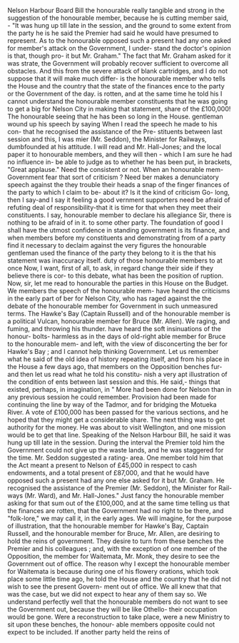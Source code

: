 Nelson Harbour Board Bill the honourable really tangible and strong in the suggestion of the honourable member, because he is cutting member said, - "It was hung up till late in the session, and the ground to some extent from the party he is he said the Premier had said he would have presumed to represent. As to the honourable opposed such a present had any one asked for member's attack on the Government, I under- stand the doctor's opinion is that, though pro- it but Mr. Graham." The fact that Mr. Graham asked for it was strate, the Government will probably recover sufficient to overcome all obstacles. And this from the severe attack of blank cartridges, and I do not suppose that it will make much differ- is the honourable member who tells the House and the country that the state of the finances ence to the party or the Government of the day. is rotten, and at the same time he told his I cannot understand the honourable member constituents that he was going to get a big for Nelson City in making that statement, share of the £100,000! The honourable seeing that he has been so long in the House. gentleman wound up his speech by saying When I read the speech he made to his con- that he recognised the assistance of the Pre- stituents between last session and this, I was mier (Mr. Seddon), the Minister for Railways, dumbfounded at his attitude. I will read and Mr. Hall-Jones; and the local paper it to honourable members, and they will then - which I am sure he had no influence in- be able to judge as to whether he has been put, in brackets, "Great applause." Need the consistent or not. When an honourable mem- Government fear that sort of criticism ? Need ber makes a denunciatory speech against the they trouble their heads a snap of the finger finances of the party to which I claim to be- about it? Is it the kind of criticism Go- long, then I say-and I say it feeling a good vernment supporters need be afraid of refuting deal of responsibility-that it is time for that when they meet their constituents. I say, honourable member to declare his allegiance Sir, there is nothing to be afraid of in it. to some other party. The foundation of good I shall have the utmost confidence in standing government is its finance, and when members before my constituents and demonstrating from of a party find it necessary to declaim against the very figures the honourable gentleman used the finance of the party they belong to it is the that his statement was inaccuracy itself. duty of those honourable members to at once Now, I want, first of all, to ask, in regard change their side if they believe there is cor- to this debate, what has been the position of ruption. Now, sir, let me read to honourable the parties in this House on the Budget. We members the speech of the honourable mem- have heard the criticisms in the early part of ber for Nelson City, who has raged against the the debate of the honourable member for Government in such unmeasured terms. The Hawke's Bay (Captain Russell) and of the honourable member is a political Vulcan, honourable member for Bruce (Mr. Allen). We raging, and fuming, and throwing his thunder. have heard the soft insinuations of the honour- bolts- harmless as in the days of old-right able member for Bruce to the honourable mem- and left, with the view of disconcerting the ber for Hawke's Bay ; and I cannot help thinking Government. Let us remember what he said of the old idea of history repeating itself, and from his place in the House a few days ago, that members on the Opposition benches fur- and then let us read what he told his constitu- nish a very apt illustration of the condition of ents between last session and this. He said,- things that existed, perhaps, in imagination, in " More had been done for Nelson than in any previous session he could remember. Provision had been made for continuing the line by way of the Tadmor, and for bridging the Motueka River. A vote of £100,000 has been passed for the various sections, and he hoped that they might get a considerable share. The next thing was to get authority for the money. He was about to visit Wellington, and one mission would be to get that line. Speaking of the Nelson Harbour Bill, he said it was hung up till late in the session. During the interval the Premier told him the Government could not give up the waste lands, and he was staggered for the time. Mr. Seddon suggested a rating- area. One member told him that the Act meant a present to Nelson of £45,000 in respect to cash endowments, and a total present of £87,000, and that he would have opposed such a present had any one else asked for it but Mr. Graham. He recognised the assistance of the Premier (Mr. Seddon), the Minister for Rail- ways (Mr. Ward), and Mr. Hall-Jones." Just fancy the honourable member asking for that sum out of the £100,000, and at the same time telling us that the finances are rotten, that the Government had no right to be there, and "folk-lore," we may call it, in the early ages. We will imagine, for the purpose of illustration, that the honourable member for Hawke's Bay, Captain Russell, and the honourable member for Bruce, Mr. Allen, are desiring to hold the reins of government. They desire to turn from these benches the Premier and his colleagues ; and, with the exception of one member of the Opposition, the member for Waitemata, Mr. Monk, they desire to see the Government out of office. The reason why I except the honourable member for Waitemata is because during one of his flowery orations, which took place some little time ago, he told the House and the country that he did not wish to see the present Govern- ment out of office. We all knew that that was the case, but we did not expect to hear any of them say so. We understand perfectly well that the honourable members do not want to see the Government out, because they will be like Othello- their occupation would be gone. Were a reconstruction to take place, were a new Ministry to sit upon these benches, the honour- able members opposite could not expect to be included. If another party held the reins of 